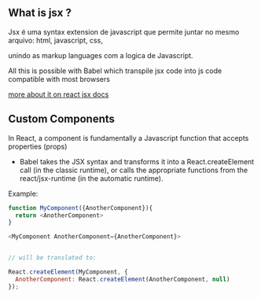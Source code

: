 ## What is jsx ?

Jsx é uma syntax extension de javascript que permite juntar no mesmo arquivo:
html,
javascript,
css,

unindo as markup languages com a logica de Javascript.

All this is possible with Babel which transpile jsx code into js code compatible with most browsers

[more about it on react jsx docs](https://react.dev/learn/writing-markup-with-jsx)

## Custom Components

In React, a component is fundamentally a Javascript function that accepts properties (props)

- Babel takes the JSX syntax and transforms it into a React.createElement call (in the classic runtime), or calls the appropriate functions from the react/jsx-runtime (in the automatic runtime).

Example:

```js
function MyComponent({AnotherComponent}){
  return <AnotherComponent>
}

<MyComponent AnotherComponent={AnotherComponent}>


// will be translated to:

React.createElement(MyComponent, {
  AnotherComponent: React.createElement(AnotherComponent, null)
});
```
